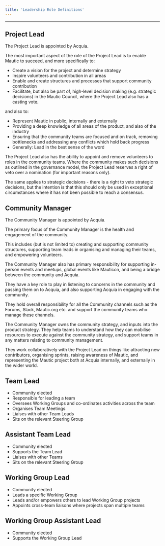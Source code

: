 ```yaml
---
title: 'Leadership Role Definitions'
---
```


---
## Project Lead

The Project Lead is appointed by Acquia.

The most important aspect of the role of the Project Lead is to enable Mautic to succeed, and more specifically to:
* Create a vision for the project and determine strategy
* Inspire volunteers and contribution in all areas
* Enable and create structures and processes that support community contribution
* Facilitate, but also be part of, high-level decision making (e.g. strategic decisions) in the Mautic Council, where the Project Lead also has a casting vote.

and also to:

* Represent Mautic in public, internally and externally
* Providing a deep knowledge of all areas of the product, and also of the industry
* Ensuring that the community teams are focused and on track, removing bottlenecks and addressing any conflicts which hold back progress
* Generally: Lead in the best sense of the word

The Project Lead also has the ability to appoint and remove volunteers to roles in the community teams. Where the community makes such decisions as outlined in the governance model, the Project Lead reserves a right of veto over a nomination (for important reasons only).

The same applies to strategic decisions - there is a right to veto strategic decisions, but the intention is that this should only be used in exceptional circumstances where it has not been possible to reach a consensus. 


## Community Manager

The Community Manager is appointed by Acquia.

The primary focus of the Community Manager is the health and engagement of the community. 

This includes (but is not limited to) creating and supporting community structures, supporting team leads in organising and managing their teams, and empowering volunteers.

The Community Manager also has primary responsibility for supporting in-person events and meetups, global events like Mauticon, and being a bridge between the community and Acquia. 

They have a key role to play in listening to concerns in the community and passing them on to Acquia, and also supporting Acquia in engaging with the community.  

They hold overall responsibility for all the Community channels such as the Forums, Slack, Mautic.org etc. and support the community teams who manage these channels.

The Community Manager owns the community strategy, and inputs into the product strategy. They help teams to understand how they can mobilise resources to execute against the community strategy, and support teams in any matters relating to community management.

They work collaboratively with the Project Lead on things like attracting new contributors, organising sprints, raising awareness of Mautic, and representing the Mautic project both at Acquia internally, and externally in the wider world.

## Team Lead

* Community elected
* Responsible for leading a team
* Oversees Working Groups and co-ordinates activities across the team
* Organises Team Meetings
* Liaises with other Team Leads
* Sits on the relevant Steering Group

## Assistant Team Lead

* Community elected
* Supports the Team Lead
* Liaises with other Teams
* Sits on the relevant Steering Group

## Working Group Lead

* Community elected
* Leads a specific Working Group
* Leads and/or empowers others to lead Working Group projects
* Appoints cross-team liaisons where projects span multiple teams

## Working Group Assistant Lead

* Community elected
* Supports the Working Group Lead
